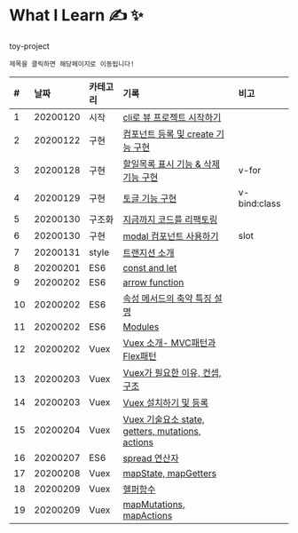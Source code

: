 # What I Learn &#9997; &#10024;
toy-project 

`제목을 클릭하면 해당페이지로 이동됩니다!`

| #   | 날짜                                                                              | 카테고리     | 기록                                                    | 비고 |
| :-- | :-------------------------------------------------------------------------------- | :----------- | :------------------------------------------------------ | :--- |
| 1 | 20200120 | 시작 | [cli로 뷰 프로젝트 시작하기](https://github.com/leepro225/learn-vue-js-level2/blob/master/lectures/lecture_01.md) | |
| 2 | 20200122 | 구현 | [컴포넌트 등록 및 create 기능 구현](https://github.com/leepro225/learn-vue-js-level2/blob/master/lectures/lecture_02.md) | |
| 3 | 20200128 | 구현 | [할일목록 표시 기능 & 삭제 기능 구현](https://github.com/leepro225/learn-vue-js-level2/blob/master/lectures/lecture_03.md) | v-for |
| 4 | 20200129 | 구현 | [토글 기능 구현](https://github.com/leepro225/learn-vue-js-level2/blob/master/lectures/lecture_04.md) | v-bind:class |
| 5 | 20200130 | 구조화 | [지금까지 코드를 리팩토링](https://github.com/leepro225/learn-vue-js-level2/blob/master/lectures/lecture_05.md) | |
| 6 | 20200130 | 구현 | [modal 컴포넌트 사용하기](https://github.com/leepro225/learn-vue-js-level2/blob/master/lectures/lecture_06.md) | slot |
| 7 | 20200131 | style | [트랜지션 소개](https://github.com/leepro225/learn-vue-js-level2/blob/master/lectures/lecture_07.md) | |
| 8 | 20200201 | ES6 | [const and let](https://github.com/leepro225/learn-vue-js-level2/blob/master/lectures/lecture_08.md) | |
| 9 | 20200202 | ES6 | [arrow function](https://github.com/leepro225/learn-vue-js-level2/blob/master/lectures/lecture_09.md) | |
| 10 | 20200202 | ES6 | [속성 메서드의 축약 특징 설명](https://github.com/leepro225/learn-vue-js-level2/blob/master/lectures/lecture_10.md) | |
| 11 | 20200202 | ES6 | [Modules](https://github.com/leepro225/learn-vue-js-level2/blob/master/lectures/lecture_11.md) | |
| 12 | 20200202 | Vuex | [Vuex 소개- MVC패턴과 Flex패턴](https://github.com/leepro225/learn-vue-js-level2/blob/master/lectures/lecture_12.md) | |
| 13 | 20200203 | Vuex | [Vuex가 필요한 이유, 컨셉, 구조](https://github.com/leepro225/learn-vue-js-level2/blob/master/lectures/lecture_13.md) | |
| 14 | 20200203 | Vuex | [Vuex 설치하기 및 등록](https://github.com/leepro225/learn-vue-js-level2/blob/master/lectures/lecture_14.md) | |
| 15 | 20200204 | Vuex | [Vuex 기술요소 state, getters, mutations, actions](https://github.com/leepro225/learn-vue-js-level2/blob/master/lectures/lecture_15.md) | |
| 16 | 20200207 | ES6 | [spread 연산자](https://github.com/leepro225/learn-vue-js-level2/blob/master/lectures/lecture_16.md) | |
| 17 | 20200208 | Vuex | [mapState, mapGetters](https://github.com/leepro225/learn-vue-js-level2/blob/master/lectures/lecture_17.md) | |
| 18 | 20200209 | Vuex | [헬퍼함수](https://github.com/leepro225/learn-vue-js-level2/blob/master/lectures/lecture_18.md) | |
| 19 | 20200209 | Vuex | [mapMutations, mapActions](https://github.com/leepro225/learn-vue-js-level2/blob/master/lectures/lecture_19.md) | |
